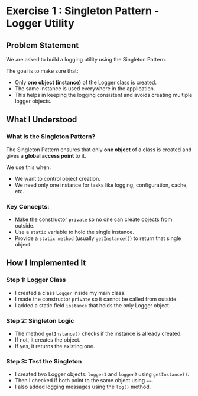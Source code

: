 # Exercise 1 : Singleton Pattern - Logger Utility

## Problem Statement

We are asked to build a logging utility using the Singleton Pattern.

The goal is to make sure that:
- Only **one object (instance)** of the Logger class is created.
- The same instance is used everywhere in the application.
- This helps in keeping the logging consistent and avoids creating multiple logger objects.


## What I Understood

### What is the Singleton Pattern?

The Singleton Pattern ensures that only **one object** of a class is created and gives a **global access point** to it.

We use this when:
- We want to control object creation.
- We need only one instance for tasks like logging, configuration, cache, etc.

### Key Concepts:
- Make the constructor `private` so no one can create objects from outside.
- Use a `static` variable to hold the single instance.
- Provide a `static method` (usually `getInstance()`) to return that single object.


## How I Implemented It

### Step 1: Logger Class

- I created a class `Logger` inside my main class.
- I made the constructor `private` so it cannot be called from outside.
- I added a static field `instance` that holds the only Logger object.

### Step 2: Singleton Logic

- The method `getInstance()` checks if the instance is already created.
- If not, it creates the object.
- If yes, it returns the existing one.

### Step 3: Test the Singleton

- I created two Logger objects: `logger1` and `logger2` using `getInstance()`.
- Then I checked if both point to the same object using `==`.
- I also added logging messages using the `log()` method.